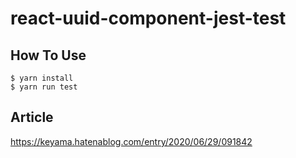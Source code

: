 # react-uuid-component-jest-test

## How To Use

```
$ yarn install
$ yarn run test
```

## Article
https://keyama.hatenablog.com/entry/2020/06/29/091842
